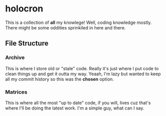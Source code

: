 # holocron

This is a collection of __all__ my knowlege! Well, coding knowledge mostly. There might be some oddities sprinkiled in here and there.


## File Structure
### Archive
This is where I store old or "stale" code. Really it's just where I put code to clean things up and get it outta my way. Yeaah, I'm lazy but wanted to keep all my commit history so this was the __chosen__ option.

### Matrices
This is where all the most "up to date" code, if you will, lives cuz that's where I'll be doing the latest work. I'm a simple guy, what can I say.
